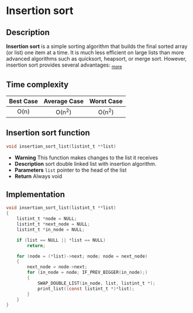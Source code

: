 # Insertion sort
## Description
**Insertion sort** is a simple sorting algorithm that builds the final sorted array (or list) one item at a time. It is much less efficient on large lists than more advanced algorithms such as quicksort, heapsort, or merge sort. However, insertion sort provides several advantages:  <sub><a  href="https://en.wikipedia.org/wiki/Insertion_sort"  target="_blank">more</a></sub> 
## Time complexity
|Best Case|Average Case|Worst Case|
|:--:|:--:|:--:|
|O(n)|O(n<sup>2</sup>)|O(n<sup>2</sup>)|
## Insertion sort function
```c
void insertion_sort_list(listint_t **list)
```
* **Warning**
	This function makes changes to the list it receives
* **Description**
	  sort double linked list with insertion algorithm.
* **Parameters**
	`list` pointer to the head of the list 
* **Return**
	Always void
## Implementation
```c
void insertion_sort_list(listint_t **list)
{
	listint_t *node = NULL;
	listint_t *next_node = NULL;
	listint_t *in_node = NULL;

	if (list == NULL || *list == NULL)
		return;

	for (node = (*list)->next; node; node = next_node)
	{
		next_node = node->next;
		for (in_node = node; IF_PREV_BIGGER(in_node);)
		{
			SWAP_DOUBLE_LIST(in_node, list, listint_t *);
			print_list((const listint_t *)*list);
		}
	}
}

```
